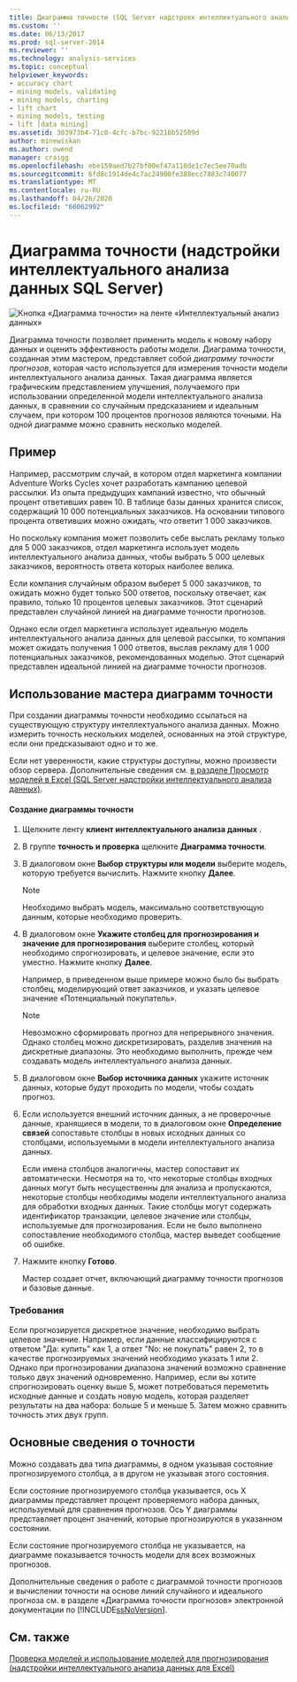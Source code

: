 ```yaml
---
title: Диаграмма точности (SQL Server надстроек интеллектуального анализа данных) | Документация Майкрософт
ms.custom: ''
ms.date: 06/13/2017
ms.prod: sql-server-2014
ms.reviewer: ''
ms.technology: analysis-services
ms.topic: conceptual
helpviewer_keywords:
- accuracy chart
- mining models, validating
- mining models, charting
- lift chart
- mining models, testing
- lift [data mining]
ms.assetid: 303973b4-71c0-4cfc-b7bc-92218b52509d
author: minewiskan
ms.author: owend
manager: craigg
ms.openlocfilehash: ebe159aed7b27bf00ef47a110de1c7ec5ee70adb
ms.sourcegitcommit: 6fd8c1914de4c7ac24900fe388ecc7883c740077
ms.translationtype: MT
ms.contentlocale: ru-RU
ms.lasthandoff: 04/26/2020
ms.locfileid: "66062992"
---
```

# <a name="accuracy-chart-sql-server-data-mining-add-ins"></a>Диаграмма точности (надстройки интеллектуального анализа данных SQL Server)
  ![Кнопка «Диаграмма точности» на ленте «Интеллектуальный анализ данных»](media/dmc-accchart.gif "Кнопка «Диаграмма точности» на ленте «Интеллектуальный анализ данных»")  
  
 Диаграмма точности позволяет применить модель к новому набору данных и оценить эффективность работы модели. Диаграмма точности, созданная этим мастером, представляет собой *диаграмму точности прогнозов*, которая часто используется для измерения точности модели интеллектуального анализа данных. Такая диаграмма является графическим представлением улучшения, получаемого при использовании определенной модели интеллектуального анализа данных, в сравнении со случайным предсказанием и идеальным случаем, при котором 100 процентов прогнозов являются точными. На одной диаграмме можно сравнить несколько моделей.  
  
## <a name="example"></a>Пример  
 Например, рассмотрим случай, в котором отдел маркетинга компании Adventure Works Cycles хочет разработать кампанию целевой рассылки. Из опыта предыдущих кампаний известно, что обычный процент ответивших равен 10. В таблице базы данных хранится список, содержащий 10 000 потенциальных заказчиков. На основании типового процента ответивших можно ожидать, что ответит 1 000 заказчиков.  
  
 Но поскольку компания может позволить себе выслать рекламу только для 5 000 заказчиков, отдел маркетинга использует модель интеллектуального анализа данных, чтобы выбрать 5 000 целевых заказчиков, вероятность ответа которых наиболее велика.  
  
 Если компания случайным образом выберет 5 000 заказчиков, то ожидать можно будет только 500 ответов, поскольку отвечает, как правило, только 10 процентов целевых заказчиков. Этот сценарий представлен случайной линией на диаграмме точности прогнозов.  
  
 Однако если отдел маркетинга использует идеальную модель интеллектуального анализа данных для целевой рассылки, то компания может ожидать получения 1 000 ответов, выслав рекламу для 1 000 потенциальных заказчиков, рекомендованных моделью. Этот сценарий представлен идеальной линией на диаграмме точности прогнозов.  
  
## <a name="using-the-accuracy-chart-wizard"></a>Использование мастера диаграмм точности  
 При создании диаграммы точности необходимо ссылаться на существующую структуру интеллектуального анализа данных. Можно измерить точность нескольких моделей, основанных на этой структуре, если они предсказывают одно и то же.  
  
 Если нет уверенности, какие структуры доступны, можно произвести обзор сервера. Дополнительные сведения см. [в разделе Просмотр моделей в Excel &#40;SQL Server надстройки интеллектуального анализа данных&#41;](browsing-models-in-excel-sql-server-data-mining-add-ins.md).  
  
#### <a name="to-create-an-accuracy-chart"></a>Создание диаграммы точности  
  
1.  Щелкните ленту **клиент интеллектуального анализа данных** .  
  
2.  В группе **точность и проверка** щелкните **Диаграмма точности**.  
  
3.  В диалоговом окне **Выбор структуры или модели** выберите модель, которую требуется вычислить. Нажмите кнопку **Далее**.  
  
    > [!NOTE]  
    >  Необходимо выбрать модель, максимально соответствующую данным, которые необходимо проверить.  
  
4.  В диалоговом окне **Укажите столбец для прогнозирования и значение для прогнозирования** выберите столбец, который необходимо спрогнозировать, и целевое значение, если это уместно. Нажмите кнопку **Далее**.  
  
     Например, в приведенном выше примере можно было бы выбрать столбец, моделирующий ответ заказчиков, и указать целевое значение «Потенциальный покупатель».  
  
    > [!NOTE]  
    >  Невозможно сформировать прогноз для непрерывного значения. Однако столбец можно дискретизировать, разделив значения на дискретные диапазоны. Это необходимо выполнить, прежде чем создавать модель интеллектуального анализа данных.  
  
5.  В диалоговом окне **Выбор источника данных** укажите источник данных, которые будут проходить по модели, чтобы создать прогноз.  
  
6.  Если используется внешний источник данных, а не проверочные данные, хранящиеся в модели, то в диалоговом окне **Определение связей** сопоставьте столбцы в новых исходных данных со столбцами, используемыми в модели интеллектуального анализа данных.  
  
     Если имена столбцов аналогичны, мастер сопоставит их автоматически. Несмотря на то, что некоторые столбцы входных данных могут быть несущественны для анализа и пропускаются, некоторые столбцы необходимы модели интеллектуального анализа для обработки входных данных. Такие столбцы могут содержать идентификатор транзакции, целевое значение или столбцы, используемые для прогнозирования. Если не было выполнено сопоставление необходимого столбца, мастер выведет сообщение об ошибке.  
  
7.  Нажмите кнопку **Готово**.  
  
     Мастер создает отчет, включающий диаграмму точности прогнозов и базовые данные.  
  
### <a name="requirements"></a>Требования  
 Если прогнозируется дискретное значение, необходимо выбрать целевое значение. Например, если данные классифицируются с ответом "Да: купить" как 1, а ответ "No: не покупать" равен 2, то в качестве прогнозируемых значений необходимо указать 1 или 2. Однако при прогнозировании диапазона значений возможно сравнение только двух значений одновременно. Например, если вы хотите спрогнозировать оценку выше 5, может потребоваться переметить исходные данные и создать новую модель, которая разделяет результаты на два набора: больше 5 и меньше 5. Затем можно сравнить точность этих двух групп.  
  
## <a name="understanding-accuracy"></a>Основные сведения о точности  
 Можно создавать два типа диаграммы, в одном указывая состояние прогнозируемого столбца, а в другом не указывая этого состояния.  
  
 Если состояние прогнозируемого столбца указывается, ось X диаграммы представляет процент проверяемого набора данных, используемый для сравнения прогнозов. Ось Y диаграммы представляет процент значений, которые прогнозируются в указанном состоянии.  
  
 Если состояние прогнозируемого столбца не указывается, на диаграмме показывается точность модели для всех возможных прогнозов.  
  
 Дополнительные сведения о работе с диаграммой точности прогнозов и вычислении точности на основе линий случайного и идеального прогноза см. в разделе «Диаграмма точности прогнозов» электронной документации по [!INCLUDE[ssNoVersion](../includes/ssnoversion-md.md)].  
  
## <a name="see-also"></a>См. также  
 [Проверка моделей и использование моделей для прогнозирования &#40;надстройки интеллектуального анализа данных для Excel&#41;](validating-models-and-using-models-for-prediction-data-mining-add-ins-for-excel.md)  
  
  
